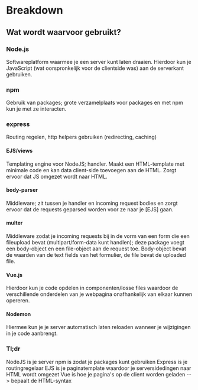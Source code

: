 # Breakdown
## Wat wordt waarvoor gebruikt?

### Node.js
Softwareplatform waarmee je een server kunt laten draaien.
Hierdoor kun je JavaScript (wat oorspronkelijk voor de clientside was) aan de serverkant gebruiken.

### npm
Gebruik van packages; grote verzamelplaats voor packages en met npm kun je met ze interacten.

### express
Routing regelen, http helpers gebruiken (redirecting, caching)

#### EJS/views
Templating engine voor NodeJS; handler. Maakt een HTML-template met minimale code en kan data client-side toevoegen aan de HTML. Zorgt ervoor dat JS omgezet wordt naar HTML.

#### body-parser
Middleware; zit tussen je handler en incoming request bodies en zorgt ervoor dat de requests geparsed worden voor ze naar je [EJS] gaan.

#### multer
Middleware zodat je incoming requests bij in de vorm van een form die een fileupload bevat (multipart/form-data kunt handlen); deze package voegt een body-object en een file-object aan de request toe. Body-object bevat de waarden van de text fields van het formulier, de file bevat de uploaded file.

#### Vue.js
Hierdoor kun je code opdelen in componenten/losse files waardoor de verschillende onderdelen van je webpagina onafhankelijk van elkaar kunnen opereren.

#### Nodemon
Hiermee kun je je server automatisch laten reloaden wanneer je wijzigingen in je code aanbrengt.


### Tl;dr
NodeJS is je server
npm is zodat je packages kunt gebruiken
Express is je routingregelaar
EJS is je paginatemplate waardoor je serversidedingen naar HTML wordt omgezet
Vue is hoe je pagina's op de client worden geladen --> bepaalt de HTML-syntax
